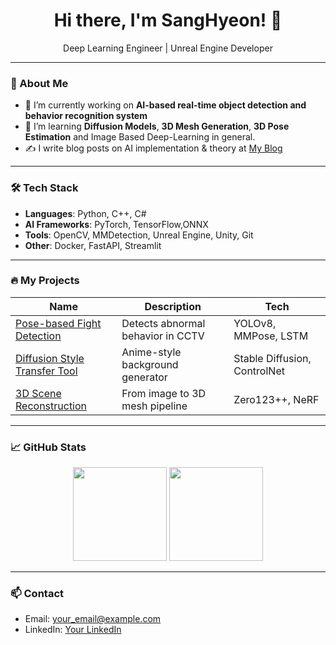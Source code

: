 <h1 align="center">Hi there, I'm SangHyeon! 👋</h1>

<p align="center">
  Deep Learning Engineer | Unreal Engine Developer
</p>

---

### 🌱 About Me
- 🔭 I’m currently working on **AI-based real-time object detection and behavior recognition system**
- 🌱 I’m learning **Diffusion Models**, **3D Mesh Generation**, **3D Pose Estimation** and Image Based Deep-Learning in general.
- ✍️ I write blog posts on AI implementation & theory at [My Blog]((https://ggoosae.tistory.com/))

---

### 🛠️ Tech Stack
- **Languages**: Python, C++, C#
- **AI Frameworks**: PyTorch, TensorFlow,ONNX
- **Tools**: OpenCV, MMDetection, Unreal Engine, Unity, Git
- **Other**: Docker, FastAPI, Streamlit

---

### 🔥 My Projects
| Name | Description | Tech |
|------|-------------|------|
| [Pose-based Fight Detection]([https://github.com/yourname/fight-detection](https://github.com/ShByeon3968/Diffusion-Tool)) | Detects abnormal behavior in CCTV | YOLOv8, MMPose, LSTM |
| [Diffusion Style Transfer Tool](https://github.com/yourname/diffusion-style-transfer) | Anime-style background generator | Stable Diffusion, ControlNet |
| [3D Scene Reconstruction](https://github.com/yourname/3d-recon) | From image to 3D mesh pipeline | Zero123++, NeRF |

---

### 📈 GitHub Stats
<p align="center">
  <img src="https://github-readme-stats.vercel.app/api?username=yourname&show_icons=true&theme=github_dark" height="150" />
  <img src="https://github-readme-stats.vercel.app/api/top-langs/?username=yourname&layout=compact&theme=github_dark" height="150" />
</p>

---

### 📫 Contact
- Email: your_email@example.com
- LinkedIn: [Your LinkedIn](https://linkedin.com/in/yourname)

